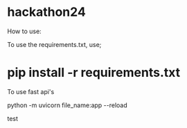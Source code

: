 # hackathon24

How to use:

To use the requirements.txt, use;

# pip install -r requirements.txt

To use fast api's

python -m uvicorn file_name:app --reload

test